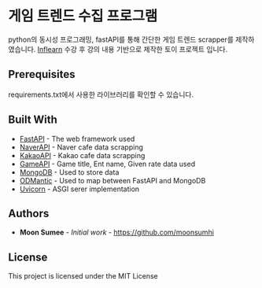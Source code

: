 # 게임 트렌드 수집 프로그램

python의 동시성 프로그래밍, fastAPI를 통해 간단한 게임 트렌드 scrapper를 제작하였습니다.
[Inflearn](https://www.inflearn.com/course/%ED%8C%8C%EC%9D%B4%EC%8D%AC-%EB%8F%99%EC%8B%9C%EC%84%B1-%ED%94%84%EB%A1%9C%EA%B7%B8%EB%9E%98%EB%B0%8D) 
수강 후 강의 내용 기반으로 제작한 토이 프로젝트 입니다.

## Prerequisites

requirements.txt에서 사용한 라이브러리를 확인할 수 있습니다.

## Built With

* [FastAPI](https://fastapi.tiangolo.com/) - The web framework used
* [NaverAPI](https://developers.naver.com/main/) - Naver cafe data scrapping
* [KakaoAPI](https://developers.kakao.com/) - Kakao cafe data scrapping
* [GameAPI](https://www.grac.or.kr/Game3.0/OpenAPI.aspx) - Game title, Ent name, Given rate data used
* [MongoDB](https://www.mongodb.com/) - Used to store data
* [ODMantic](https://art049.github.io/odmantic/) - Used to map between FastAPI and MongoDB
* [Uvicorn](https://www.uvicorn.org/) - ASGI serer implementation


## Authors

* **Moon Sumee** - *Initial work* - https://github.com/moonsumhi

## License

This project is licensed under the MIT License

